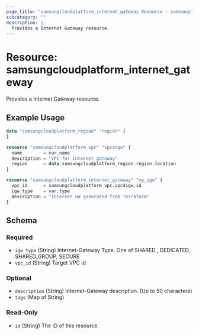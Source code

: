 ```yaml
---
page_title: "samsungcloudplatform_internet_gateway Resource - samsungcloudplatform"
subcategory: ""
description: |-
  Provides a Internet Gateway resource.
---
```


# Resource: samsungcloudplatform_internet_gateway

Provides a Internet Gateway resource.


## Example Usage

```terraform
data "samsungcloudplatform_region" "region" {
}

resource "samsungcloudplatform_vpc" "vpc4igw" {
  name        = var.name
  description = "VPC for internet gateway"
  region      = data.samsungcloudplatform_region.region.location
}

resource "samsungcloudplatform_internet_gateway" "my_igw" {
  vpc_id      = samsungcloudplatform_vpc.vpc4igw.id
  igw_type    = var.type
  description = "Internet GW generated from Terraform"
}
```

<!-- schema generated by tfplugindocs -->
## Schema

### Required

- `igw_type` (String) Internet-Gateway Type. One of SHARED , DEDICATED, SHARED_GROUP, SECURE
- `vpc_id` (String) Target VPC id

### Optional

- `description` (String) Internet-Gateway description. (Up to 50 characters)
- `tags` (Map of String)

### Read-Only

- `id` (String) The ID of this resource.


